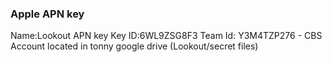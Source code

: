 
### Apple APN key

Name:Lookout APN key
Key ID:6WL9ZSG8F3
Team Id: Y3M4TZP276 - CBS Account
located in tonny google drive (Lookout/secret files)
